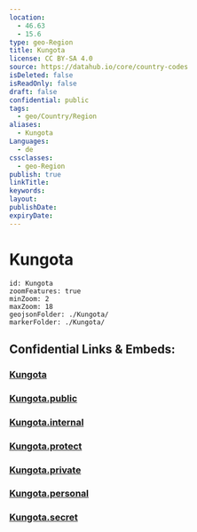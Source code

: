 ```yaml
---
location:
  - 46.63
  - 15.6
type: geo-Region
title: Kungota
license: CC BY-SA 4.0
source: https://datahub.io/core/country-codes
isDeleted: false
isReadOnly: false
draft: false
confidential: public
tags:
  - geo/Country/Region
aliases:
  - Kungota
Languages:
  - de
cssclasses:
  - geo-Region
publish: true
linkTitle:
keywords:
layout:
publishDate:
expiryDate:
---
```


# Kungota

```leaflet
id: Kungota
zoomFeatures: true 
minZoom: 2 
maxZoom: 18
geojsonFolder: ./Kungota/
markerFolder: ./Kungota/
```


## Confidential Links & Embeds: 

### [Kungota](/_Standards/Earth/Continent/Europe/Europe~Central/Slovenia/Regions~Slovenia/Podravska/counties~Podravska/Kungota.md) 

### [Kungota.public](/_public/Earth/Continent/Europe/Europe~Central/Slovenia/Regions~Slovenia/Podravska/counties~Podravska/Kungota.public.md) 

### [Kungota.internal](/_internal/Earth/Continent/Europe/Europe~Central/Slovenia/Regions~Slovenia/Podravska/counties~Podravska/Kungota.internal.md) 

### [Kungota.protect](/_protect/Earth/Continent/Europe/Europe~Central/Slovenia/Regions~Slovenia/Podravska/counties~Podravska/Kungota.protect.md) 

### [Kungota.private](/_private/Earth/Continent/Europe/Europe~Central/Slovenia/Regions~Slovenia/Podravska/counties~Podravska/Kungota.private.md) 

### [Kungota.personal](/_personal/Earth/Continent/Europe/Europe~Central/Slovenia/Regions~Slovenia/Podravska/counties~Podravska/Kungota.personal.md) 

### [Kungota.secret](/_secret/Earth/Continent/Europe/Europe~Central/Slovenia/Regions~Slovenia/Podravska/counties~Podravska/Kungota.secret.md)


